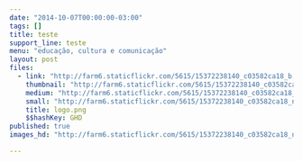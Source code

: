 ```yaml
---
date: "2014-10-07T00:00:00-03:00"
tags: []
title: teste
support_line: teste
menu: "educação, cultura e comunicação"
layout: post
files:
  - link: "http://farm6.staticflickr.com/5615/15372238140_c03582ca18_b.jpg"
    thumbnail: "http://farm6.staticflickr.com/5615/15372238140_c03582ca18_t.jpg"
    medium: "http://farm6.staticflickr.com/5615/15372238140_c03582ca18_z.jpg"
    small: "http://farm6.staticflickr.com/5615/15372238140_c03582ca18_n.jpg"
    title: logo.png
    $$hashKey: GHD
published: true
images_hd: "http://farm6.staticflickr.com/5615/15372238140_c03582ca18_n.jpg"

---
```


